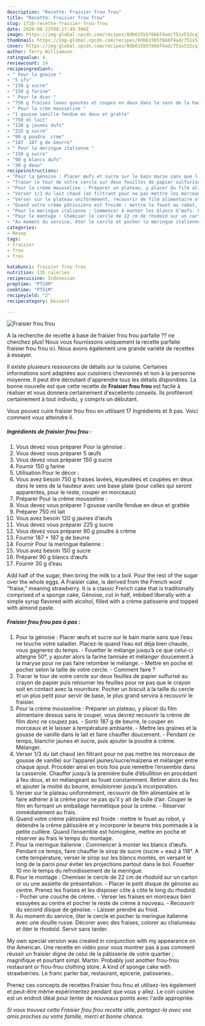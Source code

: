 ```yaml
---
description: "Recette: Fraisier frou frou"
title: "Recette: Fraisier frou frou"
slug: 1716-recette-fraisier-frou-frou
date: 2020-08-23T08:27:49.500Z
image: https://img-global.cpcdn.com/recipes/0db615b5f666f4ad/751x532cq70/fraisier-frou-frou-photo-principale-de-la-recette.jpg
thumbnail: https://img-global.cpcdn.com/recipes/0db615b5f666f4ad/751x532cq70/fraisier-frou-frou-photo-principale-de-la-recette.jpg
cover: https://img-global.cpcdn.com/recipes/0db615b5f666f4ad/751x532cq70/fraisier-frou-frou-photo-principale-de-la-recette.jpg
author: Terry Williamson
ratingvalue: 4
reviewcount: 14
recipeingredient:
- " Pour la gnoise "
- "5 ufs"
- "150 g sucre"
- "150 g farine"
- " Pour le dcor "
- "750 g fraises laves queutes et coupes en deux dans le sens de la hauteur avec une base plate pour celles qui seront apparentes pour le reste couper en morceaux"
- " Pour la crme mousseline "
- "1 gousse vanille fendue en deux et gratte"
- "750 ml lait"
- "120 g jaunes dufs"
- "225 g sucre"
- "90 g poudre  crme"
- "187  187 g de beurre"
- " Pour la meringue italienne "
- "150 g sucre"
- "90 g blancs dufs"
- "30 g deau"
recipeinstructions:
- "Pour la génoise : Placer œufs et sucre sur le bain marie sans que l’eau ne touche votre saladier. Placez-le quand l’eau est déjà bien chaude, vous gagnerez du temps. Fouetter le mélange jusqu’à ce que celui-ci atteigne 50°, y ajouter alors la farine tamisée et mélanger doucement à la maryse pour ne pas faire retomber le mélange. Mettre en poche et pocher selon la taille de votre cercle. Comment faire ?"
- "Tracer le tour de votre cercle sur deux feuilles de papier sulfurisé au crayon de papier puis retourner les feuilles pour ne pas que le crayon soit en contact avec la nourriture. Pocher un biscuit à la taille du cercle et un plus petit pour servir de base, le plus grand servira à recouvrir le fraisier."
- "Pour la crème mousseline : Préparer un plateau, y placer du film alimentaire dessus sans le couper, vous devrez recouvrir la crème de film donc ne coupez pas. Sortir 187 g de beurre, le couper en morceaux et le laisser à température ambiante. Mettre les graines et la gousse de vanille dans le lait et faire chauffer doucement. Pendant ce temps, blanchir jaunes et sucre, puis ajouter la poudre à crème. Mélanger."
- "Verser 1/3 du lait chaud (en filtrant pour ne pas mettre les morceaux de gousse de vanille) sur l’appareil jaunes/sucre/maïzena et mélanger entre chaque ajout. Procéder ainsi en trois fois puis remettre l’ensemble dans la casserole. Chauffer jusqu’à la première bulle d’ébullition en procédant à feu doux, et en mélangeant au fouet constamment. Retirer alors du feu et ajouter la moitié du beurre, émulsionner jusqu’à incorporation."
- "Verser sur le plateau uniformément, recouvrir de film alimentaire et le faire adhérer à la crème pour ne pas qu’il y ait de bulle d’air. Couper le film en formant un emballage hermétique pour la crème. Réserver immédiatement au frais."
- "Quand votre crème pâtissière est froide : mettre le fouet au robot, y détendre la crème pâtissière et y incorporer le beurre très pommade à la petite cuillère. Quand l’ensemble est homogène, mettre en poche et réserver au frais le temps du montage."
- "Pour la meringue italienne : Commencer à monter les blancs d’œufs. Pendant ce temps, faire chauffer le sirop de sucre (sucre + eau) à 118°. A cette température, verser le sirop sur les blancs montés, en versant le long de la paroi pour éviter les projections partout dans le bol. Fouetter 10 mn le temps du refroidissement de la meringue."
- "Pour le montage : Chemiser le cercle de 22 cm de rhodoïd sur un carton or ou une assiette de présentation. Placer le petit disque de génoise au centre. Prenez les fraises et les disposer côte à côte le long du rhodoïd. Pocher une couche de crème. Verser les fraises en morceaux bien essuyées au centre et pocher le reste de crème à nouveau. Recouvrir du second disque de génoise. Laisser prendre au froid."
- "Au moment du service, ôter le cercle et pocher la meringue italienne avec une douille russe. Décorer avec des fraises, colorer au chalumeau et ôter le rhodoïd. Servir sans tarder."
categories:
- Resep
tags:
- fraisier
- frou
- frou

katakunci: fraisier frou frou 
nutrition: 135 calories
recipecuisine: Indonesian
preptime: "PT24M"
cooktime: "PT51M"
recipeyield: "2"
recipecategory: Dessert

---
```



![Fraisier frou frou](https://img-global.cpcdn.com/recipes/0db615b5f666f4ad/751x532cq70/fraisier-frou-frou-photo-principale-de-la-recette.jpg)

A la recherche de recette à base de fraisier frou frou parfaite ?? ne cherchez plus! Nous vous fournissons uniquement la recette parfaite fraisier frou frou ici. Nous avons également une grande variété de recettes à essayer.

Il existe plusieurs ressources de détails sur la cuisine. Certaines informations sont adaptées aux cuisiniers chevronnés et non à la personne moyenne. Il peut être déroutant d'apprendre tous les détails disponibles. La bonne nouvelle est que cette recette de <strong> Fraisier frou frou </strong> est facile à réaliser et vous donnera certainement d'excellents conseils. Ils profiteront certainement à tout individu, y compris un débutant.

<!--inarticleads1-->

Vous pouvez cuire fraisier frou frou en utilisant 17 Ingrédients et 9 pas. Voici comment vous atteindre il.

##### Ingrédients de fraisier frou frou :

1. Vous devez vous préparer  Pour la génoise :
1. Vous devez vous préparer 5 œufs
1. Vous devez vous préparer 150 g sucre
1. Fournir 150 g farine
1. Utilisation  Pour le décor :
1. Vous avez besoin 750 g fraises lavées, équeutées et coupées en deux dans le sens de la hauteur avec une base plate (pour celles qui seront apparentes, pour le reste, couper en morceaux)
1. Préparer  Pour la crème mousseline :
1. Vous devez vous préparer 1 gousse vanille fendue en deux et grattée
1. Préparer 750 ml lait
1. Vous avez besoin 120 g jaunes d’œufs
1. Vous devez vous préparer 225 g sucre
1. Vous devez vous préparer 90 g poudre à crème
1. Fournir 187 + 187 g de beurre
1. Fournir  Pour la meringue italienne :
1. Vous avez besoin 150 g sucre
1. Préparer 90 g blancs d’œufs
1. Fournir 30 g d’eau


Add half of the sugar, then bring the milk to a boil. Pour the rest of the sugar over the whole eggs. A Fraisier cake, is derived from the French word &#34;fraise,&#34; meaning strawberry. It is a classic French cake that is traditionally comprised of a sponge cake, Génoise, cut in half, imbibed liberally with a simple syrup flavored with alcohol, filled with a crème patisserie and topped with almond paste. 

<!--inarticleads2-->

##### Fraisier frou frou pas à pas :

1. Pour la génoise : Placer œufs et sucre sur le bain marie sans que l’eau ne touche votre saladier. Placez-le quand l’eau est déjà bien chaude, vous gagnerez du temps. - Fouetter le mélange jusqu’à ce que celui-ci atteigne 50°, y ajouter alors la farine tamisée et mélanger doucement à la maryse pour ne pas faire retomber le mélange. - Mettre en poche et pocher selon la taille de votre cercle. - Comment faire ?
1. Tracer le tour de votre cercle sur deux feuilles de papier sulfurisé au crayon de papier puis retourner les feuilles pour ne pas que le crayon soit en contact avec la nourriture. Pocher un biscuit à la taille du cercle et un plus petit pour servir de base, le plus grand servira à recouvrir le fraisier.
1. Pour la crème mousseline : Préparer un plateau, y placer du film alimentaire dessus sans le couper, vous devrez recouvrir la crème de film donc ne coupez pas. - Sortir 187 g de beurre, le couper en morceaux et le laisser à température ambiante. - Mettre les graines et la gousse de vanille dans le lait et faire chauffer doucement. - Pendant ce temps, blanchir jaunes et sucre, puis ajouter la poudre à crème. Mélanger.
1. Verser 1/3 du lait chaud (en filtrant pour ne pas mettre les morceaux de gousse de vanille) sur l’appareil jaunes/sucre/maïzena et mélanger entre chaque ajout. Procéder ainsi en trois fois puis remettre l’ensemble dans la casserole. Chauffer jusqu’à la première bulle d’ébullition en procédant à feu doux, et en mélangeant au fouet constamment. Retirer alors du feu et ajouter la moitié du beurre, émulsionner jusqu’à incorporation.
1. Verser sur le plateau uniformément, recouvrir de film alimentaire et le faire adhérer à la crème pour ne pas qu’il y ait de bulle d’air. Couper le film en formant un emballage hermétique pour la crème. - Réserver immédiatement au frais.
1. Quand votre crème pâtissière est froide : mettre le fouet au robot, y détendre la crème pâtissière et y incorporer le beurre très pommade à la petite cuillère. Quand l’ensemble est homogène, mettre en poche et réserver au frais le temps du montage.
1. Pour la meringue italienne : Commencer à monter les blancs d’œufs. Pendant ce temps, faire chauffer le sirop de sucre (sucre + eau) à 118°. A cette température, verser le sirop sur les blancs montés, en versant le long de la paroi pour éviter les projections partout dans le bol. Fouetter 10 mn le temps du refroidissement de la meringue.
1. Pour le montage : Chemiser le cercle de 22 cm de rhodoïd sur un carton or ou une assiette de présentation. - Placer le petit disque de génoise au centre. Prenez les fraises et les disposer côte à côte le long du rhodoïd. - Pocher une couche de crème. - Verser les fraises en morceaux bien essuyées au centre et pocher le reste de crème à nouveau. - Recouvrir du second disque de génoise. - Laisser prendre au froid.
1. Au moment du service, ôter le cercle et pocher la meringue italienne avec une douille russe. Décorer avec des fraises, colorer au chalumeau et ôter le rhodoïd. Servir sans tarder.


My own special version was created in conjunction with my appearance on the American. Une recette en vidéo pour vous montrer pas à pas comment réussir un fraisier digne de celui de la pâtisserie de votre quartier ; magnifique et pourtant simpl. Martin: Probably just another frou-frou restaurant or frou-frou clothing store. A kind of sponge cake with strawberries. Le franc parler bar, restaurant, epicerie, patisseries.. 

<!--inarticleads1-->

<p>
Prenez ces concepts de recettes Fraisier frou frou et utilisez-les également et peut-être même expérimentez pendant que vous y allez. Le coin cuisine est un endroit idéal pour tenter de nouveaux points avec l'aide appropriée.
</p>

<p>
<i>Si vous trouvez cette Fraisier frou frou recette utile, partagez-la avec vos amis proches ou votre famille, merci et bonne chance.</i>
</p>

